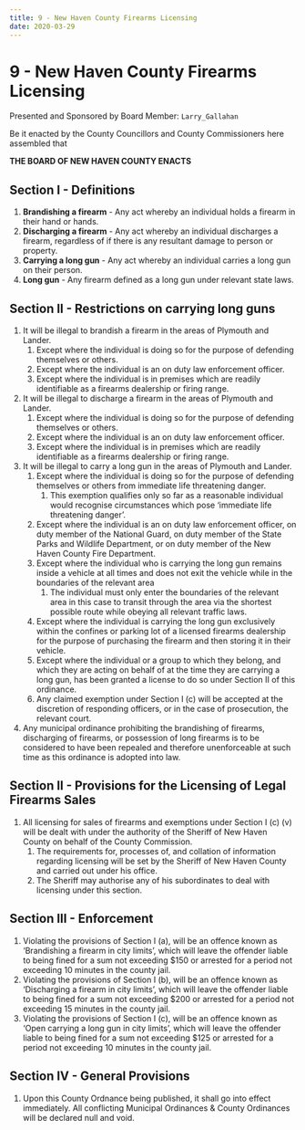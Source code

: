```yaml
---
title: 9 - New Haven County Firearms Licensing
date: 2020-03-29
---
```

# 9 - New Haven County Firearms Licensing

Presented and Sponsored by Board Member: `Larry_Gallahan`

Be it enacted by the County Councillors and County Commissioners here assembled that

__**THE BOARD OF NEW HAVEN COUNTY ENACTS**__

<div class="list-county" markdown="1">

## Section I - Definitions

1. **Brandishing a firearm** - Any act whereby an individual holds a firearm in their hand or hands.
2. **Discharging a firearm** - Any act whereby an individual discharges a firearm, regardless of if there is any resultant damage to person or property.
3. **Carrying a long gun** - Any act whereby an individual carries a long gun on their person.
4. **Long gun** - Any firearm defined as a long gun under relevant state laws.

## Section II - Restrictions on carrying long guns

1. It will be illegal to brandish a firearm in the areas of Plymouth and Lander.
    1. Except where the individual is doing so for the purpose of defending themselves or others.
    2. Except where the individual is an on duty law enforcement officer.
    3. Except where the individual is in premises which are readily identifiable as a firearms dealership or firing range.
2. It will be illegal to discharge a firearm in the areas of Plymouth and Lander.
    1. Except where the individual is doing so for the purpose of defending themselves or others.
    2. Except where the individual is an on duty law enforcement officer.
    3. Except where the individual is in premises which are readily identifiable as a firearms dealership or firing range.
3. It will be illegal to carry a long gun in the areas of Plymouth and Lander.
    1. Except where the individual is doing so for the purpose of defending themselves or others from immediate life threatening danger.
        1. This exemption qualifies only so far as a reasonable individual would recognise circumstances which pose ‘immediate life threatening danger’.
    2. Except where the individual is an on duty law enforcement officer, on duty member of the National Guard, on duty member of the State Parks and Wildlife Department, or on duty member of the New Haven County Fire Department.
    3. Except where the individual who is carrying the long gun remains inside a vehicle at all times and does not exit the vehicle while in the boundaries of the relevant area
        1. The individual must only enter the boundaries of the relevant area in this case to transit through the area via the shortest possible route while obeying all relevant traffic laws.
    4. Except where the individual is carrying the long gun exclusively within the confines or parking lot of a licensed firearms dealership for the purpose of purchasing the firearm and then storing it in their vehicle.
    5. Except where the individual or a group to which they belong, and which they are acting on behalf of at the time they are carrying a long gun, has been granted a license to do so under
    Section II of this ordinance.
    6. Any claimed exemption under Section I (c) will be accepted at the discretion of responding officers, or in the case of prosecution, the relevant court.
4. Any municipal ordinance prohibiting the brandishing of firearms, discharging of firearms, or possession of long firearms is to be considered to have been repealed and therefore unenforceable at such time as this ordinance is adopted into law.

## Section II - Provisions for the Licensing of Legal Firearms Sales

1. All licensing for sales of firearms and exemptions under Section I (c) (v) will be dealt with under the authority of the Sheriff of New Haven County on behalf of the County Commission.
    1. The requirements for, processes of, and collation of information regarding licensing will be set by the Sheriff of New Haven County and carried out under his office.
    2. The Sheriff may authorise any of his subordinates to deal with licensing under this section.

## Section III - Enforcement

1. Violating the provisions of Section I (a), will be an offence known as ‘Brandishing a firearm in city limits’, which will leave the offender liable to being fined for a sum not exceeding $150 or arrested for a period not exceeding 10 minutes in the county jail.
2. Violating the provisions of Section I (b), will be an offence known as ‘Discharging a firearm in city limits’, which will leave the offender liable to being fined for a sum not exceeding $200 or arrested for a period not exceeding 15 minutes in the county jail.
3. Violating the provisions of Section I (c), will be an offence known as ‘Open carrying a long gun in city limits’, which will leave the offender liable to being fined for a sum not exceeding $125 or arrested for a period not exceeding 10 minutes in the county jail.

## Section IV - General Provisions

1. Upon this County Ordnance being published, it shall go into effect immediately. All conflicting Municipal Ordinances & County Ordinances will be declared null and void.

</div>
